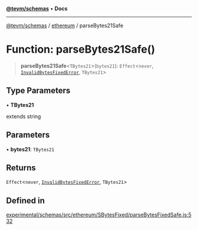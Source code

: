 [**@tevm/schemas**](../../README.md) • **Docs**

***

[@tevm/schemas](../../modules.md) / [ethereum](../README.md) / parseBytes21Safe

# Function: parseBytes21Safe()

> **parseBytes21Safe**\<`TBytes21`\>(`bytes21`): `Effect`\<`never`, [`InvalidBytesFixedError`](../classes/InvalidBytesFixedError.md), `TBytes21`\>

## Type Parameters

• **TBytes21**

extends string

## Parameters

• **bytes21**: `TBytes21`

## Returns

`Effect`\<`never`, [`InvalidBytesFixedError`](../classes/InvalidBytesFixedError.md), `TBytes21`\>

## Defined in

[experimental/schemas/src/ethereum/SBytesFixed/parseBytesFixedSafe.js:532](https://github.com/qbzzt/tevm-monorepo/blob/main/experimental/schemas/src/ethereum/SBytesFixed/parseBytesFixedSafe.js#L532)
